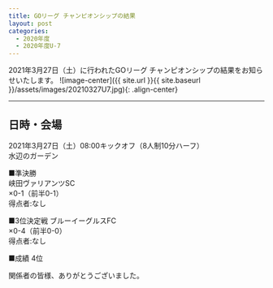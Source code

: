 ```yaml
---
title: GOリーグ チャンピオンシップの結果
layout: post
categories:
  - 2020年度
  - 2020年度U-7
---
```


2021年3月27日（土）に行われたGOリーグ チャンピオンシップの結果をお知らせいたします。
![image-center]({{ site.url }}{{ site.baseurl }}/assets/images/20210327U7.jpg){: .align-center}

*** 

## 日時・会場

2021年3月27日（土）08:00キックオフ（8人制10分ハーフ）<br>
水辺のガーデン

■準決勝  
峡田ヴァリアンツSC  
×0-1（前半0-1）<br>
得点者:なし

■3位決定戦
ブルーイーグルスFC  
×0-4（前半0-0）<br>
得点者:なし

■成績
4位


関係者の皆様、ありがとうございました。
